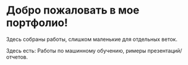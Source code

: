 # Добро пожаловать в мое портфолио! 
Здесь собраны работы, слишком маленькие для отдельных веток.

Здесь есть: Работы по машинному обучению, римеры презентаций/отчетов.
